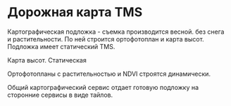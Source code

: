 # Дорожная карта TMS

Картографическая подложка - съемка производится весной. без снега и растительности. По ней строится ортофотоплан и карта высот.
Подложка имеет статический TMS.

Карта высот. Статическая

Ортофотопланы с растительностью и NDVI строятся динамически. 

Общий картографический сервис отдает готовую подложку на сторонние сервисы в виде тайлов.  

